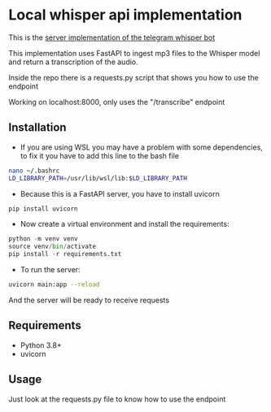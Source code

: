# Local whisper api implementation

This is the [server implementation of the telegram whisper bot](https://github.com/TheFrancho/telegram-whisper-bot)

This implementation uses FastAPI to ingest mp3 files to the Whisper model and return a transcription of the audio.

Inside the repo there is a requests.py script that shows you how to use the endpoint

Working on localhost:8000, only uses the "/transcribe" endpoint

## Installation

- If you are using WSL you may have a problem with some dependencies, to fix it you have to add this line to the bash file

```bash
nano ~/.bashrc
LD_LIBRARY_PATH=/usr/lib/wsl/lib:$LD_LIBRARY_PATH
```

- Because this is a FastAPI server, you have to install uvicorn

```python
pip install uvicorn
```

- Now create a virtual environment and install the requirements:

```python
python -m venv venv
source venv/bin/activate
pip install -r requirements.txt

```

- To run the server:

```bash
uvicorn main:app --reload
```

And the server will be ready to receive requests

## Requirements

- Python 3.8+
- uvicorn

## Usage

Just look at the requests.py file to know how to use the endpoint
